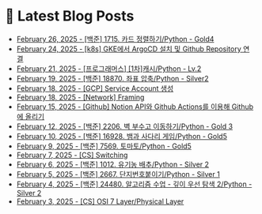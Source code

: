 # 📕 Latest Blog Posts

<ul><li><a href='https://lucy-devblog.tistory.com/entry/%EB%B0%B1%EC%A4%80-1715-%EC%B9%B4%EB%93%9C-%EC%A0%95%EB%A0%AC%ED%95%98%EA%B8%B0Python-Gold4' target='_blank'>February 26, 2025 - [백준] 1715. 카드 정렬하기/Python - Gold4</a></li><li><a href='https://lucy-devblog.tistory.com/entry/k8s-GKE%EC%97%90%EC%84%9C-ArgoCD-%EC%84%A4%EC%B9%98-%EB%B0%8F-Github-Repository-%EC%97%B0%EA%B2%B0' target='_blank'>February 24, 2025 - [k8s] GKE에서 ArgoCD 설치 및 Github Repository 연결</a></li><li><a href='https://lucy-devblog.tistory.com/entry/%ED%94%84%EB%A1%9C%EA%B7%B8%EB%9E%98%EB%A8%B8%EC%8A%A4-1%EC%B0%A8%EC%BA%90%EC%8B%9CPython-Lv2' target='_blank'>February 21, 2025 - [프로그래머스] [1차]캐시/Python - Lv.2</a></li><li><a href='https://lucy-devblog.tistory.com/entry/%EB%B0%B1%EC%A4%80-18870-%EC%A2%8C%ED%91%9C-%EC%95%95%EC%B6%95Python-Silver2' target='_blank'>February 19, 2025 - [백준] 18870. 좌표 압축/Python -  Silver2</a></li><li><a href='https://lucy-devblog.tistory.com/entry/GCP-Service-Account-%EC%83%9D%EC%84%B1' target='_blank'>February 18, 2025 - [GCP] Service Account 생성</a></li><li><a href='https://lucy-devblog.tistory.com/entry/Network-Framing' target='_blank'>February 18, 2025 - [Network] Framing</a></li><li><a href='https://lucy-devblog.tistory.com/entry/Github-Actions%EB%A5%BC-%EC%9D%B4%EC%9A%A9%ED%95%B4%EC%84%9C-Notion%EC%9D%84-Github%EC%97%90-%EC%98%AC%EB%A6%AC%EA%B8%B0' target='_blank'>February 15, 2025 - [Github] Notion API와 Github Actions를 이용해 Github에 올리기</a></li><li><a href='https://lucy-devblog.tistory.com/entry/%EB%B0%B1%EC%A4%80-2206-%EB%B2%BD-%EB%B6%80%EC%88%98%EA%B3%A0-%EC%9D%B4%EB%8F%99%ED%95%98%EA%B8%B0Python-Gold-3' target='_blank'>February 12, 2025 - [백준] 2206. 벽 부수고 이동하기/Python - Gold 3</a></li><li><a href='https://lucy-devblog.tistory.com/entry/%EB%B0%B1%EC%A4%80-16928-%EB%B1%80%EA%B3%BC-%EC%82%AC%EB%8B%A4%EB%A6%AC-%EA%B2%8C%EC%9E%84Python-Gold5' target='_blank'>February 10, 2025 - [백준] 16928. 뱀과 사다리 게임/Python - Gold5</a></li><li><a href='https://lucy-devblog.tistory.com/entry/%EB%B0%B1%EC%A4%80-7569-%ED%86%A0%EB%A7%88%ED%86%A0Python-Gold5' target='_blank'>February 9, 2025 - [백준] 7569. 토마토/Python - Gold5</a></li><li><a href='https://lucy-devblog.tistory.com/entry/CS-Switching' target='_blank'>February 7, 2025 - [CS] Switching</a></li><li><a href='https://lucy-devblog.tistory.com/entry/%EB%B0%B1%EC%A4%80-1012-%EC%9C%A0%EA%B8%B0%EB%86%8D-%EB%B0%B0%EC%B6%94Python-Silver-2' target='_blank'>February 6, 2025 - [백준] 1012. 유기농 배추/Python - Silver  2</a></li><li><a href='https://lucy-devblog.tistory.com/entry/%EB%B0%B1%EC%A4%80-2667-%EB%8B%A8%EC%A7%80%EB%B2%88%ED%98%B8%EB%B6%99%EC%9D%B4%EA%B8%B0Python-Silver-1' target='_blank'>February 5, 2025 - [백준] 2667. 단지번호붙이기/Python - Silver 1</a></li><li><a href='https://lucy-devblog.tistory.com/entry/%EB%B0%B1%EC%A4%80-24480-%EC%95%8C%EA%B3%A0%EB%A6%AC%EC%A6%98-%EC%88%98%EC%97%85-%EA%B9%8A%EC%9D%B4-%EC%9A%B0%EC%84%A0-%ED%83%90%EC%83%89-2Python-Silver-2' target='_blank'>February 4, 2025 - [백준] 24480. 알고리즘 수업 - 깊이 우선 탐색 2/Python - Silver 2</a></li><li><a href='https://lucy-devblog.tistory.com/entry/CS-OSI-7-LayerPhysical-Layer' target='_blank'>February 3, 2025 - [CS] OSI 7 Layer/Physical Layer</a></li></ul>